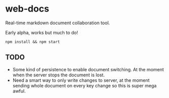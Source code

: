 # web-docs
Real-time markdown document collaboration tool.

Early alpha, works but much to do!

```
npm install && npm start
```

## TODO
 * Some kind of persistence to enable document switching. At the moment when the server stops the document is lost.
 * Need a smart way to only write changes to server, at the moment sending whole document on every key change so this is super mega awful.
